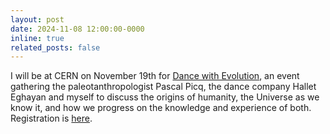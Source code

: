 ```yaml
---
layout: post
date: 2024-11-08 12:00:00-0000
inline: true
related_posts: false
---
```


I will be at CERN on November 19th for [Dance with Evolution](https://visit.cern/node/7616), an event gathering the paleotanthropologist Pascal Picq, the dance company Hallet Eghayan and myself to discuss the origins of humanity, the Universe as we know it, and how we progress on the knowledge and experience of both. Registration is [here](https://indico.cern.ch/event/1466099/registrations/110269/).